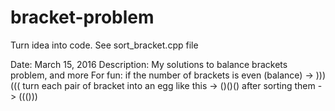 # bracket-problem

Turn idea into code. See sort_bracket.cpp file


 Date:        March 15, 2016
 Description: My solutions to balance brackets problem, and more
              For fun: if the number of brackets is even (balance) -> )))(((
              turn each pair of bracket into an egg like this -> ()()()
              after sorting them -> ((()))
